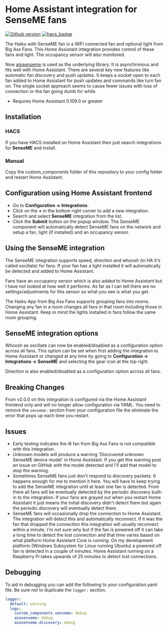 # Home Assistant integration for SenseME fans

[![Github version](https://img.shields.io/github/v/release/mikelawrence/senseme-hacs)](https://github.com/mikelawrence/senseme-hacs/releases/latest) [![hacs_badge](https://img.shields.io/badge/HACS-Default-orange.svg)](https://hacs.xyz/)

The Haiku with SenseME fan is a WiFi connected fan and optional light from Big Ass Fans. This Home Assistant integration provides control of these fans and light. The occupancy sensor will also monitored.

Now [aiosenseme](https://pypi.org/project/aiosenseme/) is used as the underlying library. It is asynchronous and fits well with Home Assistant. There are several key new features like automatic fan discovery and push updates. It keeps a socket open to each fan added to Home Assistant for push updates and commands like turn fan on. The single socket approach seems to cause fewer issues with loss of connection or the fan going dumb for while.

* Requires Home Assistant 0.109.0 or greater

## Installation

### HACS

If you have HACS installed on Home Assistant then just search integrations for **SenseME** and install.

### Manual

Copy the custom_components folder of this repository to your config folder and restart Home Assistant.

## Configuration using Home Assistant frontend

* Go to **Configuration -> Integrations**.
* Click on the **+** in the bottom right corner to add a new integration.
* Search and select **SenseME** integration from the list.
* Click the **Submit** button on the popup window. The SenseME component will automatically detect SenseME fans on the network and setup a fan, light (if installed) and an occupancy sensor.

## Using the SenseME integration

The SenseME integration supports speed, direction and whoosh (in HA it's called oscillate) for fans. If your fan has a light installed it will automatically be detected and added to Home Assistant.

Fans have an occupancy sensor which is also added to Home Assistant but I have not looked at how well it performs. As far as I can tell there are no settings/adjustments for this sensor so what you see is what you get.

The Haiku App from Big Ass Fans supports grouping fans into rooms. Changing any fan in a room changes all fans in that room including those in Home Assistant. Keep in mind the lights installed in fans follow the same room grouping.

## SenseME integration options

Whoosh as oscillate can now be enabled/disabled as a configuration option across all fans. This option can be set when first adding the integration to Home Assistant or changed at any time by going to **Configuration -> Integrations -> SenseME** and selecting the gear icon at the top right.

Direction is also enabled/disabled as a configuration option across all fans.

## Breaking Changes

From v2.0.0 on this integration is configured via the Home Assistant frontend only and will no longer allow configuration via YAML. You need to remove the ```senseme:``` section from your configuration file the eliminate the error that pops up each time you restart.

## Issues

* Early testing indicates the i6 fan from Big Ass Fans is not compatible with this integration.
* Unknown models will produce a warning 'Discovered unknown SenseME device model' in Home Assistant. If you get this warning post an issue on GitHub with the model detected and I'll add that model to stop the warning.
* Sometimes SenseME fans just don't respond to discovery packets. It happens enough for me to mention it here. You will have to keep trying to add the SenseME integration until at least one fan is detected. From there all fans will be eventually detected by the periodic discovery built-in to the integration. If your fans are grayed out when you restart Home Assistant it just means the initial discovery didn't detect them but again the periodic discovery will eventually detect them.
* SenseME fans will occasionally drop the connection to Home Assistant. The integration will detect this and automatically reconnect. If it was the fan that dropped the connection this integration will usually reconnect within a minute. I'm not sure why but if the fan is powered off it can take a long time to detect the lost connection and that time varies based on what platform Home Assistant Core is running. On my development platform (Windows Subsystem for Linux running Ubuntu) a powered off fan is detected in a couple of minutes. Home Assistant running on a Raspberry Pi takes upwards of 25 minutes to detect lost connections.

## Debugging

To aid in debugging you can add the following to your configuration.yaml file. Be sure not to duplicate the ```logger:``` section.

```yaml
logger:
  default: warning
  logs:
    custom_components.senseme: debug
    aiosenseme: debug
    aiosenseme.discovery: debug
```
